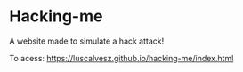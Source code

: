 # Hacking-me

A website made to simulate a hack attack!

To acess: https://luscalvesz.github.io/hacking-me/index.html